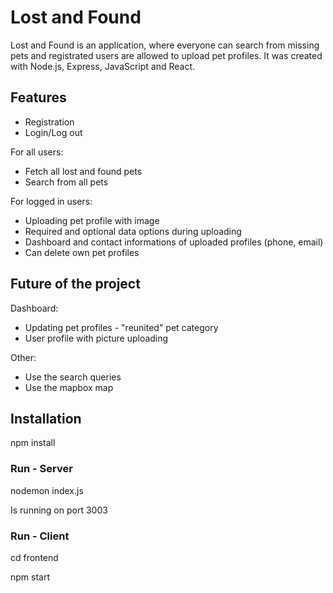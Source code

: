 # Lost and Found

Lost and Found is an application, where everyone can search from missing pets and registrated users are allowed to upload pet profiles.
It was created with Node.js, Express, JavaScript and React.

## Features

- Registration
- Login/Log out

For all users:

- Fetch all lost and found pets
- Search from all pets

For logged in users:

- Uploading pet profile with image
- Required and optional data options during uploading
- Dashboard and contact informations of uploaded profiles (phone, email)
- Can delete own pet profiles

## Future of the project

Dashboard:

- Updating pet profiles - "reunited" pet category
- User profile with picture uploading

Other:

- Use the search queries
- Use the mapbox map

## Installation

npm install

### Run - Server

nodemon index.js

Is running on port 3003

### Run - Client

cd frontend

npm start
